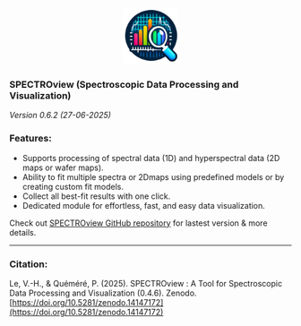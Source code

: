 <div style="text-align: center;">
    <img src="icon3.png" alt="icon3.png" width="100" height="100">
</div>

### SPECTROview (Spectroscopic Data Processing and Visualization)

*Version 0.6.2 (27-06-2025)*

### Features:
- Supports processing of spectral data (1D) and hyperspectral data (2D maps or wafer maps). 
- Ability to fit multiple spectra or 2Dmaps using predefined models or by creating custom fit models.
- Collect all best-fit results with one click.
- Dedicated module for effortless, fast, and easy data visualization.

Check out [SPECTROview GitHub repository](https://github.com/CEA-MetroCarac/spectroview) for lastest version & more details.
____

### Citation: 
Le, V.-H., & Quéméré, P. (2025). SPECTROview : A Tool for Spectroscopic Data Processing and Visualization (0.4.6). Zenodo.  [https://doi.org/10.5281/zenodo.14147172](https://doi.org/10.5281/zenodo.14147172)



